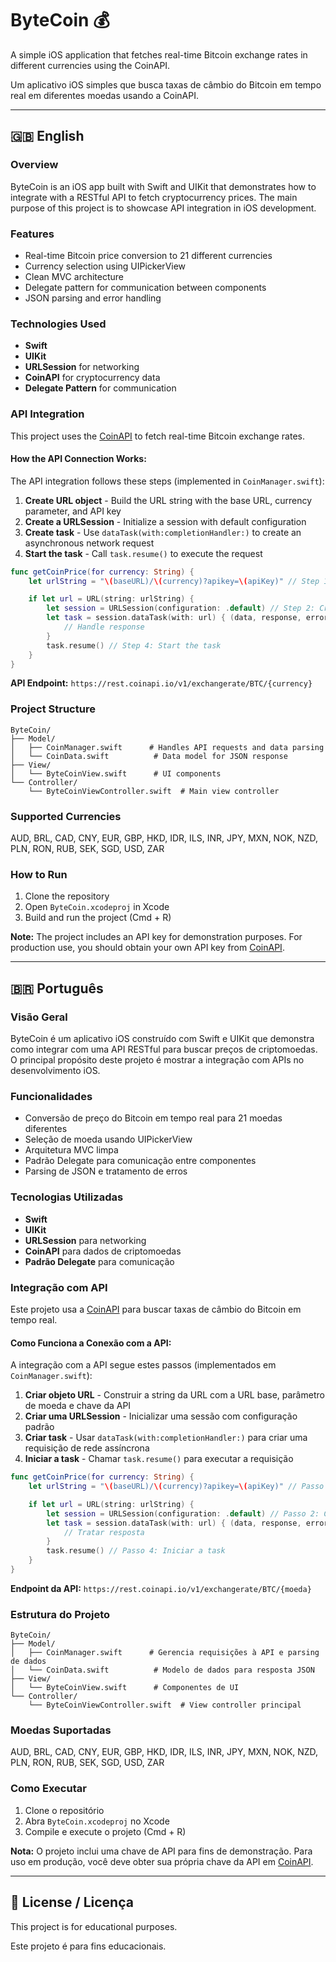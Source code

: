 # ByteCoin 💰

A simple iOS application that fetches real-time Bitcoin exchange rates in different currencies using the CoinAPI.

Um aplicativo iOS simples que busca taxas de câmbio do Bitcoin em tempo real em diferentes moedas usando a CoinAPI.

---

## 🇬🇧 English

### Overview
ByteCoin is an iOS app built with Swift and UIKit that demonstrates how to integrate with a RESTful API to fetch cryptocurrency prices. The main purpose of this project is to showcase API integration in iOS development.

### Features
- Real-time Bitcoin price conversion to 21 different currencies
- Currency selection using UIPickerView
- Clean MVC architecture
- Delegate pattern for communication between components
- JSON parsing and error handling

### Technologies Used
- **Swift**
- **UIKit**
- **URLSession** for networking
- **CoinAPI** for cryptocurrency data
- **Delegate Pattern** for communication

### API Integration

This project uses the [CoinAPI](https://www.coinapi.io/) to fetch real-time Bitcoin exchange rates.

#### How the API Connection Works:

The API integration follows these steps (implemented in `CoinManager.swift`):

1. **Create URL object** - Build the URL string with the base URL, currency parameter, and API key
2. **Create a URLSession** - Initialize a session with default configuration
3. **Create task** - Use `dataTask(with:completionHandler:)` to create an asynchronous network request
4. **Start the task** - Call `task.resume()` to execute the request

```swift
func getCoinPrice(for currency: String) {
    let urlString = "\(baseURL)/\(currency)?apikey=\(apiKey)" // Step 1: Create URL object

    if let url = URL(string: urlString) {
        let session = URLSession(configuration: .default) // Step 2: Create a URLSession
        let task = session.dataTask(with: url) { (data, response, error) in // Step 3: Create task
            // Handle response
        }
        task.resume() // Step 4: Start the task
    }
}
```

**API Endpoint:** `https://rest.coinapi.io/v1/exchangerate/BTC/{currency}`

### Project Structure

```
ByteCoin/
├── Model/
│   ├── CoinManager.swift      # Handles API requests and data parsing
│   └── CoinData.swift          # Data model for JSON response
├── View/
│   └── ByteCoinView.swift      # UI components
└── Controller/
    └── ByteCoinViewController.swift  # Main view controller
```

### Supported Currencies
AUD, BRL, CAD, CNY, EUR, GBP, HKD, IDR, ILS, INR, JPY, MXN, NOK, NZD, PLN, RON, RUB, SEK, SGD, USD, ZAR

### How to Run

1. Clone the repository
2. Open `ByteCoin.xcodeproj` in Xcode
3. Build and run the project (Cmd + R)

**Note:** The project includes an API key for demonstration purposes. For production use, you should obtain your own API key from [CoinAPI](https://www.coinapi.io/).

---

## 🇧🇷 Português

### Visão Geral
ByteCoin é um aplicativo iOS construído com Swift e UIKit que demonstra como integrar com uma API RESTful para buscar preços de criptomoedas. O principal propósito deste projeto é mostrar a integração com APIs no desenvolvimento iOS.

### Funcionalidades
- Conversão de preço do Bitcoin em tempo real para 21 moedas diferentes
- Seleção de moeda usando UIPickerView
- Arquitetura MVC limpa
- Padrão Delegate para comunicação entre componentes
- Parsing de JSON e tratamento de erros

### Tecnologias Utilizadas
- **Swift**
- **UIKit**
- **URLSession** para networking
- **CoinAPI** para dados de criptomoedas
- **Padrão Delegate** para comunicação

### Integração com API

Este projeto usa a [CoinAPI](https://www.coinapi.io/) para buscar taxas de câmbio do Bitcoin em tempo real.

#### Como Funciona a Conexão com a API:

A integração com a API segue estes passos (implementados em `CoinManager.swift`):

1. **Criar objeto URL** - Construir a string da URL com a URL base, parâmetro de moeda e chave da API
2. **Criar uma URLSession** - Inicializar uma sessão com configuração padrão
3. **Criar task** - Usar `dataTask(with:completionHandler:)` para criar uma requisição de rede assíncrona
4. **Iniciar a task** - Chamar `task.resume()` para executar a requisição

```swift
func getCoinPrice(for currency: String) {
    let urlString = "\(baseURL)/\(currency)?apikey=\(apiKey)" // Passo 1: Criar objeto URL

    if let url = URL(string: urlString) {
        let session = URLSession(configuration: .default) // Passo 2: Criar uma URLSession
        let task = session.dataTask(with: url) { (data, response, error) in // Passo 3: Criar task
            // Tratar resposta
        }
        task.resume() // Passo 4: Iniciar a task
    }
}
```

**Endpoint da API:** `https://rest.coinapi.io/v1/exchangerate/BTC/{moeda}`

### Estrutura do Projeto

```
ByteCoin/
├── Model/
│   ├── CoinManager.swift      # Gerencia requisições à API e parsing de dados
│   └── CoinData.swift          # Modelo de dados para resposta JSON
├── View/
│   └── ByteCoinView.swift      # Componentes de UI
└── Controller/
    └── ByteCoinViewController.swift  # View controller principal
```

### Moedas Suportadas
AUD, BRL, CAD, CNY, EUR, GBP, HKD, IDR, ILS, INR, JPY, MXN, NOK, NZD, PLN, RON, RUB, SEK, SGD, USD, ZAR

### Como Executar

1. Clone o repositório
2. Abra `ByteCoin.xcodeproj` no Xcode
3. Compile e execute o projeto (Cmd + R)

**Nota:** O projeto inclui uma chave de API para fins de demonstração. Para uso em produção, você deve obter sua própria chave da API em [CoinAPI](https://www.coinapi.io/).

---

## 📝 License / Licença

This project is for educational purposes.

Este projeto é para fins educacionais.

